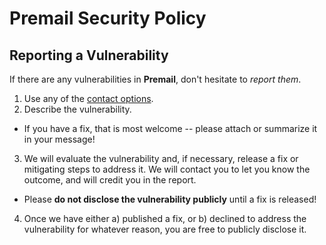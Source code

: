 # Premail Security Policy

## Reporting a Vulnerability

If there are any vulnerabilities in **Premail**, don't hesitate to _report
them_.

1. Use any of the [contact options](https://github.com/premail/premail#support).
2. Describe the vulnerability.

- If you have a fix, that is most welcome -- please attach or summarize it in
  your message!

3. We will evaluate the vulnerability and, if necessary, release a fix or
   mitigating steps to address it. We will contact you to let you know the
   outcome, and will credit you in the report.

- Please **do not disclose the vulnerability publicly** until a fix is released!

4. Once we have either a) published a fix, or b) declined to address the
   vulnerability for whatever reason, you are free to publicly disclose it.
